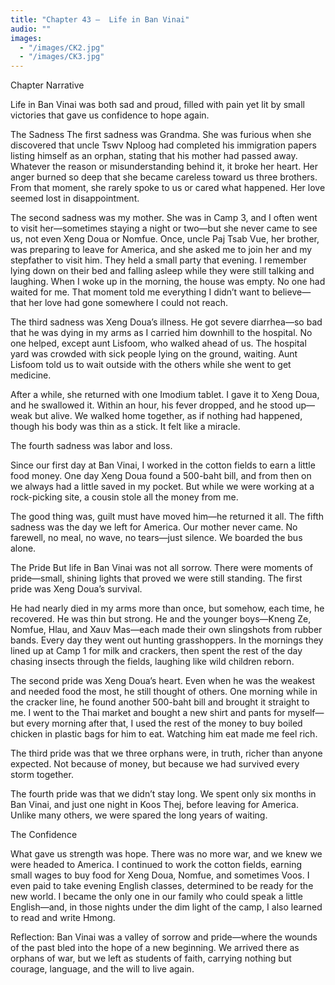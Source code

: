 ```yaml
---
title: "Chapter 43 —  Life in Ban Vinai"
audio: ""
images:
  - "/images/CK2.jpg"
  - "/images/CK3.jpg"
---
```


Chapter Narrative

Life in Ban Vinai was both sad and proud, filled with pain yet lit by small victories that gave us confidence to hope again.

The Sadness
The first sadness was Grandma.
She was furious when she discovered that uncle Tswv Nploog had completed his immigration papers listing himself as an orphan, stating that his mother had passed away. Whatever the reason or misunderstanding behind it, it broke her heart. Her anger burned so deep that she became careless toward us three brothers. From that moment, she rarely spoke to us or cared what happened. Her love seemed lost in disappointment.

The second sadness was my mother. She was in Camp 3, and I often went to visit her—sometimes staying a night or two—but she never came to see us, not even Xeng Doua or Nomfue.
Once, uncle Paj Tsab Vue, her brother, was preparing to leave for America, and she asked me to join her and my stepfather to visit him. They held a small party that evening. I remember lying down on their bed and falling asleep while they were still talking and laughing.  When I woke up in the morning, the house was empty. No one had waited for me. That moment told me everything I didn’t want to believe—that her love had gone somewhere I could not reach.

The third sadness was Xeng Doua’s illness.
He got severe diarrhea—so bad that he was dying in my arms as I carried him downhill to the hospital. No one helped, except aunt Lisfoom, who walked ahead of us. The hospital yard was crowded with sick people lying on the ground, waiting. Aunt Lisfoom told us to wait outside with the others while she went to get medicine.

After a while, she returned with one Imodium tablet. I gave it to Xeng Doua, and he swallowed it. Within an hour, his fever dropped, and he stood up—weak but alive. We walked home together, as if nothing had happened, though his body was thin as a stick. It felt like a miracle.

The fourth sadness was labor and loss.

Since our first day at Ban Vinai, I worked in the cotton fields to earn a little food money. One day Xeng Doua found a 500-baht bill, and from then on we always had a little saved in my pocket. But while we were working at a rock-picking site, a cousin stole all the money from me.

The good thing was, guilt must have moved him—he returned it all.
The fifth sadness was the day we left for America.
Our mother never came. No farewell, no meal, no wave, no tears—just silence. We boarded the bus alone.

The Pride
But life in Ban Vinai was not all sorrow.
There were moments of pride—small, shining lights that proved we were still standing.
The first pride was Xeng Doua’s survival.

He had nearly died in my arms more than once, but somehow, each time, he recovered.
He was thin but strong. He and the younger boys—Kneng Ze, Nomfue, Hlau, and Xauv Mas—each made their own slingshots from rubber bands. Every day they went out hunting grasshoppers. In the mornings they lined up at Camp 1 for milk and crackers, then spent the rest of the day chasing insects through the fields, laughing like wild children reborn.

The second pride was Xeng Doua’s heart.
Even when he was the weakest and needed food the most, he still thought of others. One morning while in the cracker line, he found another 500-baht bill and brought it straight to me. I went to the Thai market and bought a new shirt and pants for myself—but every morning after that, I used the rest of the money to buy boiled chicken in plastic bags for him to eat. Watching him eat made me feel rich.

The third pride was that we three orphans were, in truth, richer than anyone expected.
Not because of money, but because we had survived every storm together.

The fourth pride was that we didn’t stay long.
We spent only six months in Ban Vinai, and just one night in Koos Thej, before leaving for America. Unlike many others, we were spared the long years of waiting.

The Confidence

What gave us strength was hope.
There was no more war, and we knew we were headed to America. I continued to work the cotton fields, earning small wages to buy food for Xeng Doua, Nomfue, and sometimes Voos. I even paid to take evening English classes, determined to be ready for the new world.
I became the only one in our family who could speak a little English—and, in those nights under the dim light of the camp, I also learned to read and write Hmong.

Reflection:
Ban Vinai was a valley of sorrow and pride—where the wounds of the past bled into the hope of a new beginning. We arrived there as orphans of war, but we left as students of faith, carrying nothing but courage, language, and the will to live again.